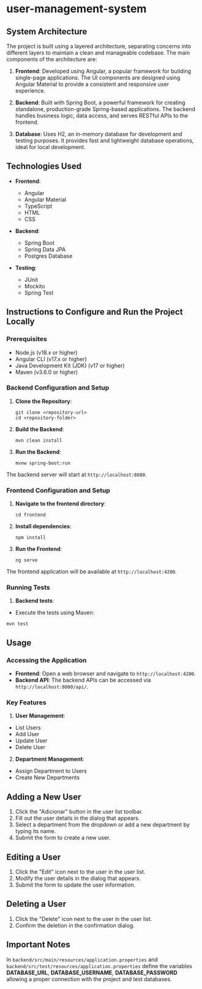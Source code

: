 # user-management-system

## System Architecture

The project is built using a layered architecture, separating concerns into different layers to maintain a clean and manageable codebase. The main components of the architecture are:

1. **Frontend**: Developed using Angular, a popular framework for building single-page applications. The UI components are designed using Angular Material to provide a consistent and responsive user experience.

2. **Backend**: Built with Spring Boot, a powerful framework for creating standalone, production-grade Spring-based applications. The backend handles business logic, data access, and serves RESTful APIs to the frontend.

3. **Database**: Uses H2, an in-memory database for development and testing purposes. It provides fast and lightweight database operations, ideal for local development.

## Technologies Used

- **Frontend**:
  - Angular
  - Angular Material
  - TypeScript
  - HTML
  - CSS

- **Backend**:
  - Spring Boot
  - Spring Data JPA
  - Postgres Database

- **Testing**:
  - JUnit
  - Mockito
  - Spring Test

## Instructions to Configure and Run the Project Locally

### Prerequisites

- Node.js (v18.x or higher)
- Angular CLI (v17.x or higher)
- Java Development Kit (JDK) (v17 or higher)
- Maven (v3.6.0 or higher)

### Backend Configuration and Setup

1. **Clone the Repository**:
   ```
   git clone <repository-url>
   cd <repository-folder>
   ```
2. **Build the Backend**:
   ```
   mvn clean install
   ```
3. **Run the Backend**:
   ```
   mvnw spring-boot:run
   ```
The backend server will start at `http://localhost:8080`.

### Frontend Configuration and Setup

1. **Navigate to the frontend directory**:
   ```
   cd frontend
   ```
2. **Install dependencies**:
   ```
   npm install
   ```
3. **Run the Frontend**:
   ```
   ng serve
   ```
The frontend application will be available at `http://localhost:4200`.

### Running Tests

1. **Backend tests**:
  - Execute the tests using Maven:
   ```
   mvn test
   ```

## Usage

### Accessing the Application

-  **Frontend**: Open a web browser and navigate to `http://localhost:4200`.
-  **Backend API**: The backend APIs can be accessed via `http://localhost:8080/api/`.

### Key Features

1. **User Management**:
- List Users
- Add User
- Update User
- Delete User

2. **Department Management**:
- Assign Department to Users
- Create New Departments

## Adding a New User

1. Click the "Adicionar" button in the user list toolbar.
2. Fill out the user details in the dialog that appears.
3. Select a department from the dropdown or add a new department by typing its name.
4. Submit the form to create a new user.

## Editing a User

1. Click the "Edit" icon next to the user in the user list.
2. Modify the user details in the dialog that appears.
3. Submit the form to update the user information.

## Deleting a User
1. Click the "Delete" icon next to the user in the user list.
2. Confirm the deletion in the confirmation dialog.

## Important Notes
In `backend/src/main/resources/application.properties` and `backend/src/test/resources/application.properties` define the variables **DATABASE_URL**, **DATABASE_USERNAME**, **DATABASE_PASSWORD** allowing a proper connection with the project and test databases.
